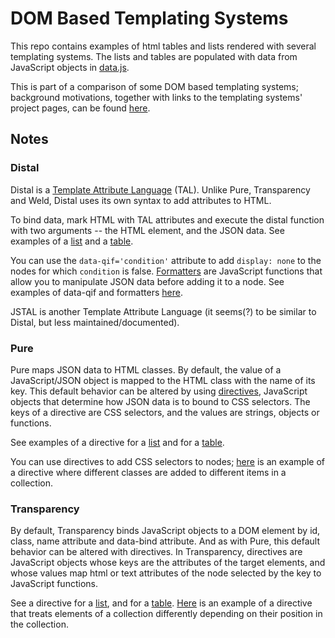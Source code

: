 # DOM Based Templating Systems


This repo contains examples of html tables and lists rendered with several templating systems. The lists and tables are populated with data from JavaScript objects in <a href='data.js'>data.js</a>.

This is part of a comparison of some DOM based templating systems; background motivations, together with links to the templating systems' project pages, can be found <a href='https://www.mediawiki.org/wiki/Parsoid/Round-trip_testing/Templates'>here</a>.

## Notes

### Distal
Distal is a <a href='http://en.wikipedia.org/wiki/Template_Attribute_Language'>Template Attribute Language</a> (TAL). Unlike Pure, Transparency and Weld, Distal uses its own syntax to add attributes to HTML.

To bind data, mark HTML with TAL attributes and execute the distal function with two arguments -- the HTML element, and the JSON data. See examples of a <a href='distal/list.html'>list</a> and a <a href='distal/table.html'>table</a>.

You can use the <code>data-qif='condition'</code> attribute to add <code>display: none</code> to the nodes for which <code>condition</code> is false. <a href='https://code.google.com/p/distal/wiki/Formatters'>Formatters</a> are JavaScript functions that allow you to manipulate JSON data before adding it to a node. See examples of data-qif and formatters <a href='distal/selected-list.html'>here</a>.

JSTAL is another Template Attribute Language (it seems(?) to be similar to Distal, but less maintained/documented).

### Pure
Pure maps JSON data to HTML classes. By default, the value of a JavaScript/JSON object is mapped to the HTML class with the name of its key. This default behavior can be altered by using <a href='http://beebole.com/pure/documentation/what-is-a-directive/'>directives</a>, JavaScript objects that determine how JSON data is to bound to CSS selectors. The keys of a directive are CSS selectors, and the values are strings, objects or functions.

See examples of a directive for a <a href='pure/list-template.js'>list</a> and for a <a href='pure/table-template.hs'>table</a>. 

You can use directives to add CSS selectors to nodes; <a href='pure/selected-list-template.js'>here</a> is an example of a directive where different classes are added to different items in a collection.

### Transparency
By default, Transparency binds JavaScript objects to a DOM element by id, class, name attribute and data-bind attribute. And as with Pure, this default behavior can be altered with directives. In Transparency, directives are JavaScript objects whose keys are the attributes of the target elements, and whose values map html or text attributes of the node selected by the key to JavaScript functions. 

See a directive for a <a href='transparency/list-template.js'>list</a>, and for a <a href='transparency/template.js'>table</a>. <a href='transparency/selected-list.html'>Here</a> is an example of a directive that treats elements of a collection differently depending on their position in the collection.


